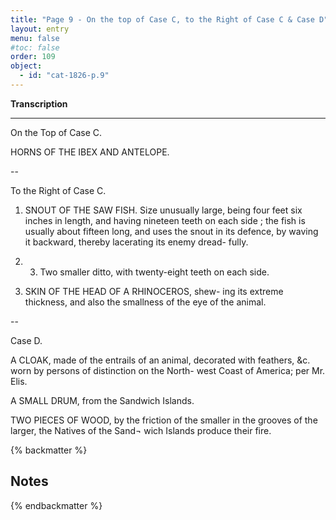 ```yaml
---
title: "Page 9 - On the top of Case C, to the Right of Case C & Case D"
layout: entry
menu: false
#toc: false
order: 109
object:
  - id: "cat-1826-p.9"
---
```


**Transcription**

---


On the Top of Case C.

HORNS OF THE IBEX AND ANTELOPE.

--

To the Right of Case C.

1. SNOUT OF THE SAW FISH.
Size unusually large, being four feet six inches in length,
and having nineteen teeth on each side ; the fish is usually
about fifteen long, and uses the snout in its defence, by
waving it backward, thereby lacerating its enemy dread-
fully.

2. 3. Two smaller ditto, with twenty-eight teeth on each side.

4. SKIN OF THE HEAD OF A RHINOCEROS, shew-
ing its extreme thickness, and also the smallness of
the eye of the animal.

--

Case D.

A CLOAK, made of the entrails of an animal, decorated
with feathers, &c. worn by persons of distinction on
the North- west Coast of America; per Mr. Elis.

A SMALL DRUM, from the Sandwich Islands.

TWO PIECES OF WOOD, by the friction of the smaller
in the grooves of the larger, the Natives of the Sand¬
wich Islands produce their fire.

{% backmatter %}

## Notes

{% endbackmatter %}

